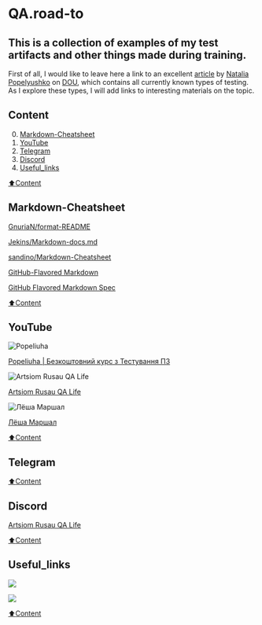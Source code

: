 # QA.road-to

## This is a collection of examples of my test artifacts and other things made during training.

First of all, I would like to leave here a link to an excellent [article](https://dou.ua/forums/topic/40666/) by [Natalia Popelyushko](https://dou.ua/users/nataliia-popelyshko/) on [DOU](https://dou.ua/), which contains all currently known types of testing.
As I explore these types, I will add links to interesting materials on the topic.

## Сontent
0. [Markdown-Cheatsheet](#Markdown-Cheatsheet)
1. [YouTube](#YouTube)
2. [Telegram](#Telegram)
3. [Discord](#Discord)
4. [Useful_links](#Useful_links)


[:arrow_up:Content](#Сontent)

## Markdown-Cheatsheet

[GnuriaN/format-README](https://github.com/GnuriaN/format-README)

[Jekins/Markdown-docs.md](https://gist.github.com/Jekins/2bf2d0638163f1294637)

[sandino/Markdown-Cheatsheet](https://github.com/sandino/Markdown-Cheatsheet)

[GitHub-Flavored Markdown](https://paulradzkov.com/2014/markdown_cheatsheet/)

[GitHub Flavored Markdown Spec](https://github.github.com/gfm/#blocks-and-inlines)

[:arrow_up:Content](#Сontent)

## YouTube


![Popeliuha](https://yt3.ggpht.com/BxoBrSAZgXyiGioV4gUOHNASq6PrjqdCkF53eOV_WW_OQn9MA5ETLn762h3ZbKlJutsEzV__=s88-c-k-c0x00ffffff-no-rj)

[Popeliuha | Безкоштовний курс з Тестування ПЗ](https://www.youtube.com/c/PopeliuhaQA)

![Artsiom Rusau QA Life](https://yt3.ggpht.com/ytc/AMLnZu_uXYJY3jyFqqiSyPSAQnHlXBzV7VG6nxmxYqrHew=s88-c-k-c0x00ffffff-no-rj)

[Artsiom Rusau QA Life](https://www.youtube.com/c/ArtsiomRusauQALife)

![Лёша Маршал](https://yt3.ggpht.com/ytc/AMLnZu9FKoNDwHVAd7ah2fRkpGsMj-_Q9NRXPDxZ00Sw7w=s88-c-k-c0x00ffffff-no-rj)

[Лёша Маршал](https://www.youtube.com/c/%D0%9B%D1%91%D1%88%D0%B0%D0%9C%D0%B0%D1%80%D1%88%D0%B0%D0%BB/featured)


[:arrow_up:Content](#Сontent)


## Telegram


[](https://t.me/qachanell)


[:arrow_up:Content](#Сontent)


## Discord

[Artsiom Rusau QA Life](https://discord.gg/jHDxnGbttP)

[:arrow_up:Content](#Сontent)


## Useful_links


![](https://taplink.cc/rusau.qalife)

![](https://artsiomrusau.com/)

[:arrow_up:Content](#Сontent)


